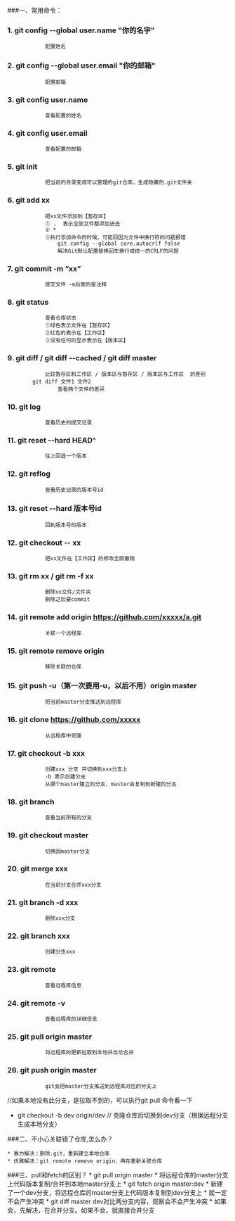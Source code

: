 ﻿###一、常用命令：

###	1. git config --global user.name "你的名字"
	            配置姓名
###	2. git config --global user.email "你的邮箱"
	            配置邮箱
###	3. git config user.name   
	            查看配置的姓名
###	4. git config user.email 
	            查看配置的邮箱
###	5. git init
	            把当前的目录变成可以管理的git仓库，生成隐藏的.git文件夹
###	6. git add xx
	            把xx文件添加到【暂存区】 
	            ① .  表示全部文件都添加进去
	            ② *
	            ③执行添加命令的时候，可能回因为文件中换行符的问题报错
	                git config --global core.autocrlf false
	                解决Git默认配置替换回车换行成统一的CRLF的问题            
###	7. git commit -m “xx”
	            提交文件 -m后面的是注释
	            
###	8. git status
	            查看仓库状态
	            ①绿色表示文件在【暂存区】
	            ②红色的表示在【工作区】
	            ③没有任何的显示表示在【版本区】
###	9. git diff / git diff --cached / git diff master 
	            比较暂存区和工作区 / 版本区与暂存区 / 版本区与工作区  的差别
	        git diff 文件1 文件2 
	                查看两个文件的差异
###	10. git log
	            查看历史的提交记录
###	11. git reset --hard HEAD^
	            往上回退一个版本
###	12. git reflog
	            查看历史记录的版本号id
###	13. git reset --hard 版本号id
	            回到版本号的版本
###	12. git checkout -- xx
	            把xx文件在【工作区】的修改全部撤销
###	13. git rm xx / git rm -f xx
	            删除xx文件/文件夹 
	            删除之后要commit	             
###	14. git remote add origin https://github.com/xxxxx/a.git 
	            关联一个远程库
###	15. git remote remove origin
	            移除关联的仓库
###	15. git push -u（第一次要用-u，以后不用）origin master
	            把当前master分支推送到远程库
###	16. git clone https://github.com/xxxxx   
	            从远程库中克隆
###	17. git checkout -b xxx
	            创建xxx 分支 并切换到xxx分支上
	            -b 表示创建分支
	            从哪个master建立的分支，master会复制到新建的分支
###	18. git branch
	            查看当前所有的分支
###	19. git checkout master
	            切换回master分支
###	20. git merge xxx
	            在当前分支合并xxx分支
###	21. git branch -d xxx
	            删除xxx分支
###	22. git branch xxx
	            创建分支xxx
###	23. git remote
	            查看远程库信息
###	24. git remote -v
	            查看远程库的详细信息
###	25. git pull origin master 
	            将远程库的更新拉取到本地并自动合并
###	26. git push origin master
	            git会把master分支推送到远程库对应的分支上
	            
	               
//如果本地没有此分支，是拉取不到的，可以执行git pull 命令看一下
*  git checkout -b dev origin/dev // 克隆仓库后切换到dev分支（根据远程分支生成本地分支）


###二、不小心关联错了仓库,怎么办？
 
	* 暴力解决：删除.git，重新建立本地仓库
	* 优雅解决：git remote remove origin，再在重新关联仓库


###三、pull和fetch的区别？
	* git pull origin master
		* 将远程仓库的master分支上代码版本复制/合并到本地master分支上
	* git fetch origin master:dev
		* 新建了一个dev分支，将远程仓库的master分支上代码版本复制到dev分支上
		* 就一定不会产生冲突
		* git diff master dev对比两分支内容，观察会不会产生冲突
		* 如果会，先解决，在合并分支。如果不会，就直接合并分支